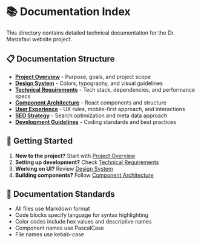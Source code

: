 # 📚 Documentation Index

This directory contains detailed technical documentation for the Dr. Mastafavi website project.

## 📋 Documentation Structure

- **[Project Overview](project-overview.md)** - Purpose, goals, and project scope
- **[Design System](design-system.md)** - Colors, typography, and visual guidelines
- **[Technical Requirements](technical-requirements.md)** - Tech stack, dependencies, and performance specs
- **[Component Architecture](component-architecture.md)** - React components and structure
- **[User Experience](user-experience.md)** - UX rules, mobile-first approach, and interactions
- **[SEO Strategy](seo-strategy.md)** - Search optimization and meta data approach
- **[Development Guidelines](development-guidelines.md)** - Coding standards and best practices

## 🎯 Getting Started

1. **New to the project?** Start with [Project Overview](project-overview.md)
2. **Setting up development?** Check [Technical Requirements](technical-requirements.md)
3. **Working on UI?** Review [Design System](design-system.md)
4. **Building components?** Follow [Component Architecture](component-architecture.md)

## 📝 Documentation Standards

- All files use Markdown format
- Code blocks specify language for syntax highlighting
- Color codes include hex values and descriptive names
- Component names use PascalCase
- File names use kebab-case
